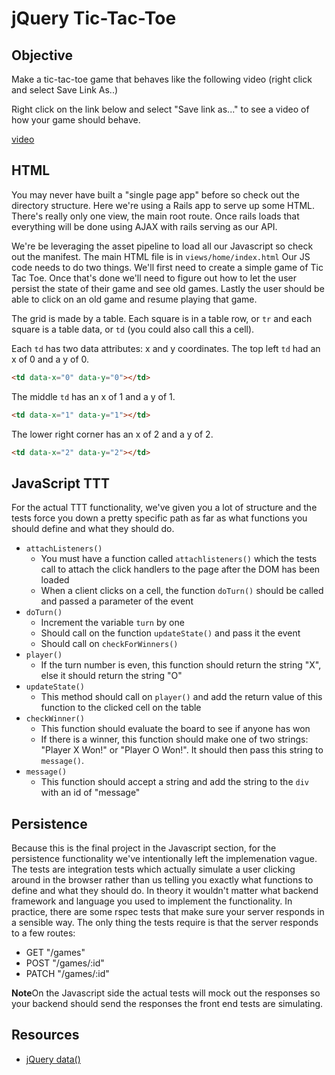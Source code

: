 # jQuery Tic-Tac-Toe

## Objective

Make a tic-tac-toe game that behaves like the following video (right click and select Save Link As..) 

Right click on the link below and select "Save link as..." to see a video of how your game should behave.

[video](http://flatiron-videos.s3.amazonaws.com/Learn%20Curriculum%20Helpers/ttt.mov)

## HTML

You may never have built a "single page app" before so check out the directory structure.  Here we're using a Rails app to serve up some HTML.  There's really only one view, the main root route.  Once rails loads that everything will be done using AJAX with rails serving as our API.

We're be leveraging the asset pipeline to load all our Javascript so check out the manifest.  The main HTML file is in `views/home/index.html` Our JS code needs to do two things.  We'll first need to create a simple game of Tic Tac Toe.  Once that's done we'll need to figure out how to let the user persist the state of their game and see old games.  Lastly the user should be able to click on an old game and resume playing that game.

The grid is made by a table. Each square is in a table row, or `tr` and each square is a table data, or `td` (you could also call this a cell).

Each `td` has two data attributes: x and y coordinates. The top left `td` had an x of 0 and a y of 0.

```html
<td data-x="0" data-y="0"></td>
```

The middle `td` has an x of 1 and a y of 1.

```html
<td data-x="1" data-y="1"></td>
```

The lower right corner has an x of 2 and a y of 2.

```html
<td data-x="2" data-y="2"></td>
```

## JavaScript TTT

  For the actual TTT functionality, we've given you a lot of structure and the tests force you down a pretty specific path as far as what functions you should define and what they should do.

* `attachListeners()`
  * You must have a function called `attachlisteners()` which the tests call to attach the click handlers to the page after the DOM has been loaded
  * When a client clicks on a cell, the function `doTurn()` should be called and passed a parameter of the event
* `doTurn()`
  * Increment the variable `turn` by one
  * Should call on the function `updateState()` and pass it the event
  * Should call on `checkForWinners()`
* `player()`
  * If the turn number is even, this function should return the string "X", else it should return the string "O"
* `updateState()`
  * This method should call on `player()` and add the return value of this function to the clicked cell on the table
* `checkWinner()`
  * This function should evaluate the board to see if anyone has won
  * If there is a winner, this function should make one of two strings: "Player X Won!" or "Player O Won!". It should then pass this string to `message()`.
* `message()`
  * This function should accept a string and add the string to the `div` with an id of "message" 

## Persistence

Because this is the final project in the Javascript section, for the persistence functionality we've intentionally left the implemenation vague.  The tests are integration tests which actually simulate a user clicking around in the browser rather than us telling you exactly what functions to define and what they should do.  In theory it wouldn't matter what backend framework and language you used to implement the functionality.  In practice, there are some rspec tests that make sure your server responds in a sensible way.  The only thing the tests require is that the server responds to a few routes:
* GET "/games"
* POST "/games/:id"
* PATCH "/games/:id"

**Note**On the Javascript side the actual tests will mock out the responses so your backend should send the responses the front end tests are simulating.

## Resources

* [jQuery data()](https://api.jquery.com/jquery.data/)
